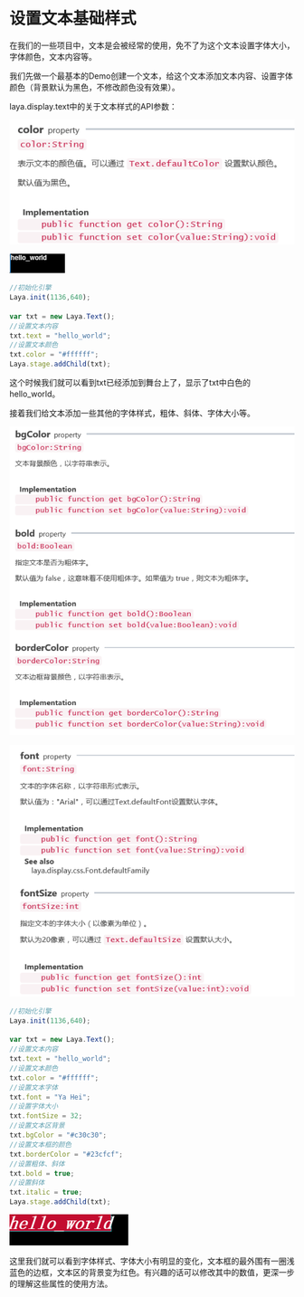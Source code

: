 # 设置文本基础样式

在我们的一些项目中，文本是会被经常的使用，免不了为这个文本设置字体大小，字体颜色，文本内容等。

我们先做一个最基本的Demo创建一个文本，给这个文本添加文本内容、设置字体颜色（背景默认为黑色，不修改颜色没有效果）。

laya.display.text中的关于文本样式的API参数：

![1](img/1.png)</br>

![2](img/2.png)</br>

```typescript
//初始化引擎
Laya.init(1136,640);

var txt = new Laya.Text();
//设置文本内容
txt.text = "hello_world";
//设置文本颜色
txt.color = "#ffffff";
Laya.stage.addChild(txt);
```

这个时候我们就可以看到txt已经添加到舞台上了，显示了txt中白色的hello_world。

接着我们给文本添加一些其他的字体样式，粗体、斜体、字体大小等。

![3](img/3.png)<br/>

![4](img/4.png)<br/>

```typescript
//初始化引擎
Laya.init(1136,640);

var txt = new Laya.Text();
//设置文本内容
txt.text = "hello_world";
//设置文本颜色
txt.color = "#ffffff";
//设置文本字体
txt.font = "Ya Hei";
//设置字体大小
txt.fontSize = 32;
//设置文本区背景
txt.bgColor = "#c30c30";
//设置文本框的颜色
txt.borderColor = "#23cfcf";
//设置粗体、斜体
txt.bold = true;
//设置斜体
txt.italic = true;
Laya.stage.addChild(txt);
```

![5](img/5.png)</br>

这里我们就可以看到字体样式、字体大小有明显的变化，文本框的最外围有一圈浅蓝色的边框，文本区的背景变为红色。有兴趣的话可以修改其中的数值，更深一步的理解这些属性的使用方法。